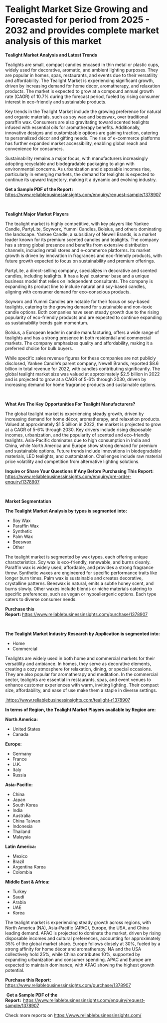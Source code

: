 <p><h1>Tealight Market Size Growing and Forecasted for period from 2025 - 2032 and provides complete market analysis of this market</h1></p><p><strong>Tealight Market Analysis and Latest Trends</strong></p>
<p><p>Tealights are small, compact candles encased in thin metal or plastic cups, widely used for decorative, aromatic, and ambient lighting purposes. They are popular in homes, spas, restaurants, and events due to their versatility and affordability. The Tealight Market is experiencing significant growth, driven by increasing demand for home décor, aromatherapy, and relaxation products. The market is expected to grow at a compound annual growth rate (CAGR) of 10.7% during the forecast period, fueled by rising consumer interest in eco-friendly and sustainable products.</p><p>Key trends in the Tealight Market include the growing preference for natural and organic materials, such as soy wax and beeswax, over traditional paraffin wax. Consumers are also gravitating toward scented tealights infused with essential oils for aromatherapy benefits. Additionally, innovative designs and customizable options are gaining traction, catering to personalized décor and gifting needs. The rise of e-commerce platforms has further expanded market accessibility, enabling global reach and convenience for consumers.</p><p>Sustainability remains a major focus, with manufacturers increasingly adopting recyclable and biodegradable packaging to align with environmental concerns. As urbanization and disposable incomes rise, particularly in emerging markets, the demand for tealights is expected to continue its upward trajectory, making it a dynamic and evolving industry.</p></p>
<p><strong>Get a Sample PDF of the Report:&nbsp;</strong> <a href="https://www.reliablebusinessinsights.com/enquiry/request-sample/1378907?utm_campaign=39&utm_medium=2&utm_source=Github&utm_content=ia&utm_term=25012025&utm_id=tealight">https://www.reliablebusinessinsights.com/enquiry/request-sample/1378907</a></p>
<p>&nbsp;</p>
<p><strong>Tealight Major Market Players</strong></p>
<p><p>The tealight market is highly competitive, with key players like Yankee Candle, PartyLite, Soyworx, Yummi Candles, Bolsius, and others dominating the landscape. Yankee Candle, a subsidiary of Newell Brands, is a market leader known for its premium scented candles and tealights. The company has a strong global presence and benefits from extensive distribution channels, including retail stores and e-commerce platforms. Its market growth is driven by innovation in fragrances and eco-friendly products, with future growth expected to focus on sustainability and premium offerings.</p><p>PartyLite, a direct-selling company, specializes in decorative and scented candles, including tealights. It has a loyal customer base and a unique business model that relies on independent consultants. The company is expanding its product line to include natural and soy-based candles, aligning with consumer demand for eco-conscious products.</p><p>Soyworx and Yummi Candles are notable for their focus on soy-based tealights, catering to the growing demand for sustainable and non-toxic candle options. Both companies have seen steady growth due to the rising popularity of eco-friendly products and are expected to continue expanding as sustainability trends gain momentum.</p><p>Bolsius, a European leader in candle manufacturing, offers a wide range of tealights and has a strong presence in both residential and commercial markets. The company emphasizes quality and affordability, making it a preferred choice for bulk buyers.</p><p>While specific sales revenue figures for these companies are not publicly disclosed, Yankee Candle’s parent company, Newell Brands, reported $8.6 billion in total revenue for 2022, with candles contributing significantly. The global tealight market size was valued at approximately $2.5 billion in 2022 and is projected to grow at a CAGR of 5-6% through 2030, driven by increasing demand for home fragrance products and sustainable options.</p></p>
<p>&nbsp;</p>
<p><strong>What Are The Key Opportunities For Tealight Manufacturers?</strong></p>
<p><p>The global tealight market is experiencing steady growth, driven by increasing demand for home décor, aromatherapy, and relaxation products. Valued at approximately $1.5 billion in 2022, the market is projected to grow at a CAGR of 5-6% through 2030. Key drivers include rising disposable incomes, urbanization, and the popularity of scented and eco-friendly tealights. Asia-Pacific dominates due to high consumption in India and China, while North America and Europe show strong demand for premium and sustainable options. Future trends include innovations in biodegradable materials, LED tealights, and customization. Challenges include raw material price volatility and competition from alternative lighting solutions.</p></p>
<p><strong>Inquire or Share Your Questions If Any Before Purchasing This Report:</strong> <a href="https://www.reliablebusinessinsights.com/enquiry/pre-order-enquiry/1378907?utm_campaign=39&utm_medium=2&utm_source=Github&utm_content=ia&utm_term=25012025&utm_id=tealight">https://www.reliablebusinessinsights.com/enquiry/pre-order-enquiry/1378907</a></p>
<p>&nbsp;</p>
<p><strong>Market Segmentation</strong></p>
<p><strong>The Tealight Market Analysis by types is segmented into:</strong></p>
<p><ul><li>Soy Wax</li><li>Paraffin Wax</li><li>Synthetic</li><li>Palm Wax</li><li>Beeswax</li><li>Other</li></ul></p>
<p><p>The tealight market is segmented by wax types, each offering unique characteristics. Soy wax is eco-friendly, renewable, and burns cleanly. Paraffin wax is widely used, affordable, and provides a strong fragrance throw. Synthetic waxes are engineered for specific performance traits like longer burn times. Palm wax is sustainable and creates decorative, crystalline patterns. Beeswax is natural, emits a subtle honey scent, and burns slowly. Other waxes include blends or niche materials catering to specific preferences, such as vegan or hypoallergenic options. Each type caters to diverse consumer needs.</p></p>
<p><strong>Purchase this Report:&nbsp;</strong><a href="https://www.reliablebusinessinsights.com/purchase/1378907?utm_campaign=39&utm_medium=2&utm_source=Github&utm_content=ia&utm_term=25012025&utm_id=tealight">https://www.reliablebusinessinsights.com/purchase/1378907</a></p>
<p>&nbsp;</p>
<p><strong>The Tealight Market Industry Research by Application is segmented into:</strong></p>
<p><ul><li>Home</li><li>Commercial</li></ul></p>
<p><p>Tealights are widely used in both home and commercial markets for their versatility and ambiance. In homes, they serve as decorative elements, creating a cozy atmosphere for relaxation, dining, or special occasions. They are also popular for aromatherapy and meditation. In the commercial sector, tealights are essential in restaurants, spas, and event venues to enhance customer experiences with warm, inviting lighting. Their compact size, affordability, and ease of use make them a staple in diverse settings.</p></p>
<p><a href="https://www.reliablebusinessinsights.com/tealight-r1378907?utm_campaign=39&utm_medium=2&utm_source=Github&utm_content=ia&utm_term=25012025&utm_id=tealight">&nbsp;https://www.reliablebusinessinsights.com/tealight-r1378907</a></p>
<p><strong>In terms of Region, the Tealight Market Players available by Region are:</strong></p>
<p>
    <p> <strong> North America: </strong>
        <ul>
            <li>United States</li>
            <li>Canada</li>
        </ul>
        </p> 
    <p> <strong> Europe: </strong>
        <ul>
            <li>Germany</li>
            <li>France</li>
            <li>U.K.</li>
            <li>Italy</li>
            <li>Russia</li>
        </ul>
        </p> 
    <p> <strong> Asia-Pacific: </strong>
        <ul>
            <li>China</li>
            <li>Japan</li>
            <li>South Korea</li>
            <li>India</li>
            <li>Australia</li>
            <li>China Taiwan</li>
            <li>Indonesia</li>
            <li>Thailand</li>
            <li>Malaysia</li>
        </ul>
        </p> 
    <p> <strong> Latin America: </strong>
        <ul>
            <li>Mexico</li>
            <li>Brazil</li>
            <li>Argentina Korea</li>
            <li>Colombia</li>
        </ul>
        </p> 
    <p> <strong> Middle East & Africa: </strong>
        <ul>
            <li>Turkey</li>
            <li>Saudi</li>
            <li>Arabia</li>
            <li>UAE</li>
            <li>Korea</li>
        </ul>
    </p>
    </p>
<p><p>The tealight market is experiencing steady growth across regions, with North America (NA), Asia-Pacific (APAC), Europe, the USA, and China leading demand. APAC is projected to dominate the market, driven by rising disposable incomes and cultural preferences, accounting for approximately 35% of the global market share. Europe follows closely at 30%, fueled by a strong affinity for home décor and aromatherapy. NA and the USA collectively hold 25%, while China contributes 10%, supported by expanding urbanization and consumer spending. APAC and Europe are expected to maintain dominance, with APAC showing the highest growth potential.</p></p>
<p><strong>Purchase this Report: </strong><a href="https://www.reliablebusinessinsights.com/purchase/1378907?utm_campaign=39&utm_medium=2&utm_source=Github&utm_content=ia&utm_term=25012025&utm_id=tealight">https://www.reliablebusinessinsights.com/purchase/1378907</a></p>
<p>&nbsp;<strong>Get a Sample PDF of the Report:&nbsp;&nbsp;</strong><a href="https://www.reliablebusinessinsights.com/enquiry/request-sample/1378907?utm_campaign=39&utm_medium=2&utm_source=Github&utm_content=ia&utm_term=25012025&utm_id=tealight">https://www.reliablebusinessinsights.com/enquiry/request-sample/1378907</a></p>
<p><strong></strong></p>
<p>Check more reports on <a href="https://www.reliablebusinessinsights.com/?utm_campaign=39&utm_medium=2&utm_source=Github&utm_content=ia&utm_term=25012025&utm_id=tealight">https://www.reliablebusinessinsights.com/</a></p>